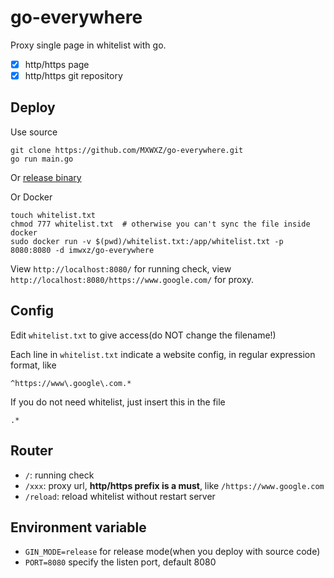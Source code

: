 # go-everywhere
Proxy single page in whitelist with go.

- [x] http/https page
- [x] http/https git repository

## Deploy
Use source

    git clone https://github.com/MXWXZ/go-everywhere.git
    go run main.go

Or [release binary](https://github.com/MXWXZ/go-everywhere/releases)

Or Docker

    touch whitelist.txt
    chmod 777 whitelist.txt  # otherwise you can't sync the file inside docker
    sudo docker run -v $(pwd)/whitelist.txt:/app/whitelist.txt -p 8080:8080 -d imwxz/go-everywhere

View `http://localhost:8080/` for running check, view `http://localhost:8080/https://www.google.com/` for proxy.

## Config
Edit `whitelist.txt` to give access(do NOT change the filename!)

Each line in `whitelist.txt` indicate a website config, in regular expression format, like

    ^https://www\.google\.com.*

If you do not need whitelist, just insert this in the file

    .*

## Router
- `/`: running check
- `/xxx`: proxy url, **http/https prefix is a must**, like `/https://www.google.com`
- `/reload`: reload whitelist without restart server

## Environment variable
- `GIN_MODE=release` for release mode(when you deploy with source code)
- `PORT=8080` specify the listen port, default 8080
